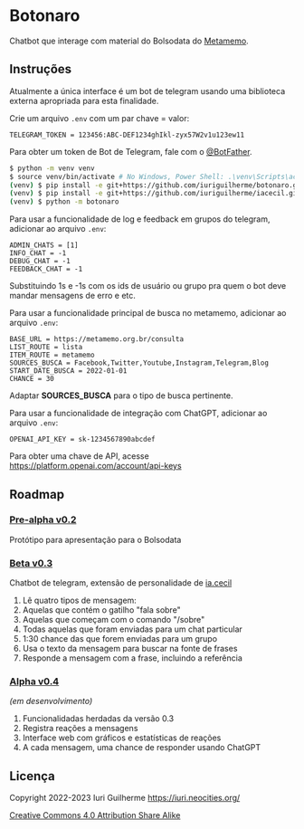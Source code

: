 Botonaro
===

Chatbot que interage com material do Bolsodata do 
[Metamemo](https://metamemo.org.br/).  

Instruções
---

Atualmente a única interface é um bot de telegram usando uma biblioteca 
externa apropriada para esta finalidade.  

Crie um arquivo `.env` com um par chave = valor:  

    TELEGRAM_TOKEN = 123456:ABC-DEF1234ghIkl-zyx57W2v1u123ew11  

Para obter um token de Bot de Telegram, fale com o 
[@BotFather](https://t.me/botfather).  

```sh
$ python -m venv venv  
$ source venv/bin/activate # No Windows, Power Shell: .\venv\Scripts\activate  
(venv) $ pip install -e git+https://github.com/iuriguilherme/botonaro.git@stable#egg=botonaro  
(venv) $ pip install -e git+https://github.com/iuriguilherme/iacecil.git@stable#egg=iacecil  
(venv) $ python -m botonaro  
```

Para usar a funcionalidade de log e feedback em grupos do telegram, adicionar 
ao arquivo `.env`:  

```
ADMIN_CHATS = [1]
INFO_CHAT = -1
DEBUG_CHAT = -1
FEEDBACK_CHAT = -1
```

Substituindo 1s e -1s com os ids de usuário ou grupo pra quem o bot deve 
mandar mensagens de erro e etc.  

Para usar a funcionalidade principal de busca no metamemo, adicionar ao 
arquivo `.env`:  

```
BASE_URL = https://metamemo.org.br/consulta
LIST_ROUTE = lista
ITEM_ROUTE = metamemo
SOURCES_BUSCA = Facebook,Twitter,Youtube,Instagram,Telegram,Blog
START_DATE_BUSCA = 2022-01-01
CHANCE = 30
```

Adaptar **SOURCES_BUSCA** para o tipo de busca pertinente.  

Para usar a funcionalidade de integração com ChatGPT, adicionar ao 
arquivo `.env`:  

    OPENAI_API_KEY = sk-1234567890abcdef  

Para obter uma chave de API, acesse 
<https://platform.openai.com/account/api-keys>  

Roadmap
---

### [Pre-alpha v0.2](https://github.com/iuriguilherme/botonaro/releases/tag/pre-alpha)

Protótipo para apresentação para o Bolsodata  

### [Beta v0.3](https://github.com/iuriguilherme/botonaro/releases/tag/beta)

Chatbot de telegram, extensão de personalidade de 
[ia.cecil](https://github.com/iuriguilherme/iacecil)  

1. Lê quatro tipos de mensagem:
  1. Aquelas que contém o gatilho "fala sobre"
  1. Aquelas que começam com o comando "/sobre"
  1. Todas aquelas que foram enviadas para um chat particular
  1. 1:30 chance das que forem enviadas para um grupo
1. Usa o texto da mensagem para buscar na fonte de frases
1. Responde a mensagem com a frase, incluindo a referência

### [Alpha v0.4](https://github.com/iuriguilherme/botonaro/releases/tag/0.4)

_(em desenvolvimento)_  

1. Funcionalidadas herdadas da versão 0.3
1. Registra reações a mensagens
1. Interface web com gráficos e estatísticas de reações
1. A cada mensagem, uma chance de responder usando ChatGPT

Licença
---

Copyright 2022-2023 Iuri Guilherme <https://iuri.neocities.org/>  

[Creative Commons 4.0 Attribution Share Alike](LICENSE.markdown)  
